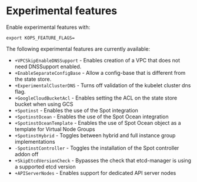 # Experimental features

Enable experimental features with:

`export KOPS_FEATURE_FLAGS=`

The following experimental features are currently available:

* `+VPCSkipEnableDNSSupport` - Enables creation of a VPC that does not need DNSSupport enabled.
* `+EnableSeparateConfigBase` - Allow a config-base that is different from the state store.
* `+ExperimentalClusterDNS` - Turns off validation of the kubelet cluster dns flag.
* `+GoogleCloudBucketAcl` - Enables setting the ACL on the state store bucket when using GCS
* `+Spotinst` - Enables the use of the Spot integration
* `+SpotinstOcean` - Enables the use of the Spot Ocean integration
* `+SpotinstOceanTemplate` - Enables the use of Spot Ocean object as a template for Virtual Node Groups
* `+SpotinstHybrid` - Toggles between hybrid and full instance group implementations
* `-SpotinstController` - Toggles the installation of the Spot controller addon off
* `+SkipEtcdVersionCheck` - Bypasses the check that etcd-manager is using a supported etcd version
* `+APIServerNodes` - Enables support for dedicated API server nodes
